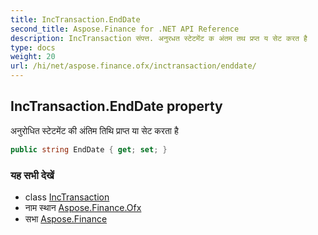 ```yaml
---
title: IncTransaction.EndDate
second_title: Aspose.Finance for .NET API Reference
description: IncTransaction संपत्त. अनुरधत स्टेटमेंट क अंतम तथ प्रप्त य सेट करत है
type: docs
weight: 20
url: /hi/net/aspose.finance.ofx/inctransaction/enddate/
---
```

## IncTransaction.EndDate property

अनुरोधित स्टेटमेंट की अंतिम तिथि प्राप्त या सेट करता है

```csharp
public string EndDate { get; set; }
```

### यह सभी देखें

* class [IncTransaction](../)
* नाम स्थान [Aspose.Finance.Ofx](../../inctransaction/)
* सभा [Aspose.Finance](../../../)


